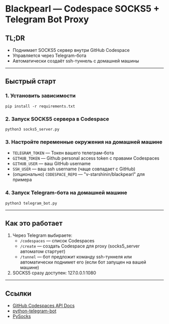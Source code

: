 # Blackpearl — Codespace SOCKS5 + Telegram Bot Proxy

## TL;DR
- Поднимает SOCKS5 сервер внутри GitHub Codespace
- Управляется через Telegram-бота
- Автоматически создаёт ssh-туннель с домашней машины

---

## Быстрый старт

### 1. Установить зависимости
```
pip install -r requirements.txt
```

### 2. Запуск SOCKS5 сервера в Codespace
```
python3 socks5_server.py
```

### 3. Настройте переменные окружения на домашней машине
- `TELEGRAM_TOKEN` — Токен вашего телеграм-бота
- `GITHUB_TOKEN` — Github personal access token с правами Codespaces
- `GITHUB_USER` — ваш GitHub username
- `SSH_USER` — ваш ssh username (чаще совпадает с GitHub)
- (опционально) `CODESPACE_REPO` — "v-starshinin/blackpearl" для примера

### 4. Запуск Telegram-бота на домашней машине
```
python3 telegram_bot.py
```

---

## Как это работает

1. Через Telegram выбираете:
	- `/codespaces` — список Codespaces
	- `/create` — создать Codespace для proxy (socks5_server автоматом стартует)
	- `/tunnel` — бот предложит команду ssh-туннеля или автоматически поднимет его (если бот запущен на вашей машине)
2. SOCKS5 сразу доступен: 127.0.0.1:1080

---

## Ссылки
- [GitHub Codespaces API Docs](https://docs.github.com/en/rest/codespaces?apiVersion=2022-11-28)
- [python-telegram-bot](https://python-telegram-bot.org/)
- [PySocks](https://github.com/Anorov/PySocks)